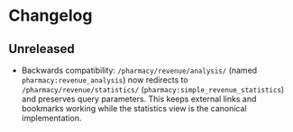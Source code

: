 # Changelog

## Unreleased

- Backwards compatibility: `/pharmacy/revenue/analysis/` (named `pharmacy:revenue_analysis`) now redirects to `/pharmacy/revenue/statistics/` (`pharmacy:simple_revenue_statistics`) and preserves query parameters. This keeps external links and bookmarks working while the statistics view is the canonical implementation.

